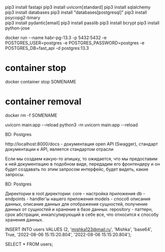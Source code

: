 pip3 install fastapi
pip3 install uvicorn[standard]
pip3 install sqlalchemy
pip3 install databases
pip3 install "databases[postgresql]"
pip3 install psycopg2-binary   
pip3 install pydantic[email]
pip3 install passlib
pip3 install bcrypt
pip3 install python-jose

docker run --name habr-pg-13.3 -p 5432:5432 -e POSTGRES_USER=postgres -e POSTGRES_PASSWORD=postgres -e POSTGRES_DB=fast_api -d postgres:13.3

# container stop
docker container stop SOMENAME

# container removal
docker rm -f SOMENAME

 uvicorn main:app --reload
 python3 -m uvicorn main:app --reload

 BD: Postgres

http://localhost:8000/docs - документация open API (Swagger), стандарт документации к API, является стандартом отрасли

Если мы создаем какую-то апишку, то ожидается, что мы предоставим к ней документацию в подобном виде, передадим его фронтендеру и он будет создавать по этим запросом интерфейс, будет видеть, какие запросы.


BD: Postgres


Директории в root директории:
core - настройка приложения
db -
endpoints - handler'ы нашего приложения
models - способ описания данных, описание данных для отображения сущностей, получение данных от сущностей и хранение в базе данных.
repository - паттерн, срок абстрации, инкапсулирующий в себе все, что относится к способу хранения данных. 



INSERT INTO users
VALUES (2, 'mishka123@mail.ru', 'Mishka', 'base64', True, '2022-08-06 15:15:20.804', '2022-08-06 15:15:20.804');

SELECT * FROM users;